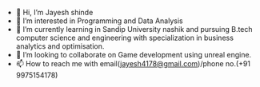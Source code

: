 - 👋 Hi, I’m Jayesh shinde
- 👀 I’m interested in Programming and Data Analysis
- 🌱 I’m currently learning in Sandip University nashik and pursuing B.tech computer science and engineering with specialization in business analytics and optimisation.
- 💞️ I’m looking to collaborate on Game development using unreal engine.
- 📫 How to reach me with email(jayesh4178@gmail.com)/phone no.(+91 9975154178)

<!---
JayeshS42/JayeshS42 is a ✨ special ✨ repository because its `README.md` (this file) appears on your GitHub profile.
You can click the Preview link to take a look at your changes.
--->
